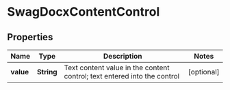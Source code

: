 
# SwagDocxContentControl

## Properties
Name | Type | Description | Notes
------------ | ------------- | ------------- | -------------
**value** | **String** | Text content value in the content control; text entered into the control |  [optional]



